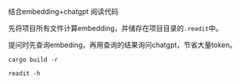 结合embedding+chatgpt 阅读代码

先将项目所有文件计算embedding，并储存在项目目录的`.readit`中。

提问时先查询embeding，再用查询的结果询问chatgpt，节省大量token。

```
cargo build -r
```

```
readit -h
```
